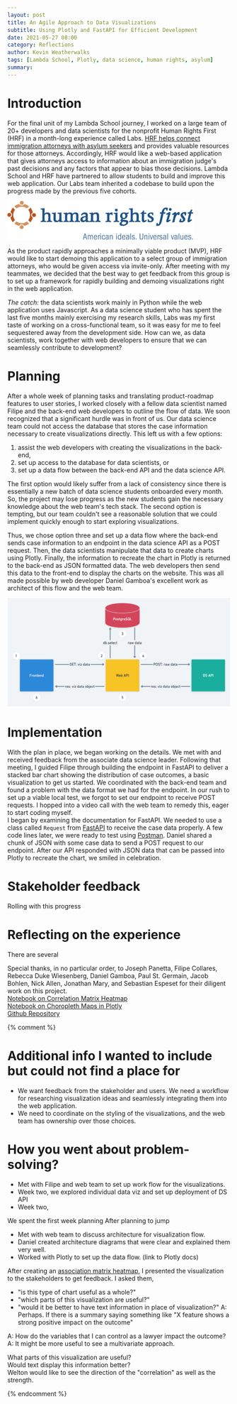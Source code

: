 ```yaml
---
layout: post
title: An Agile Approach to Data Visualizations
subtitle: Using Plotly and FastAPI for Efficient Development
date: 2021-05-27 08:00
category: Reflections
author: Kevin Weatherwalks
tags: [Lambda School, Plotly, data science, human rights, asylum]
summary: 
---
```


# Introduction
For the final unit of my Lambda School journey, I worked on a large team of 20+ developers and data scientists for the nonprofit Human Rights First (HRF) in a month-long experience called Labs. [HRF helps connect immigration attorneys with asylum seekers](https://www.humanrightsfirst.org/asylum) and provides valuable resources for those attorneys. Accordingly, HRF would like a web-based application that gives attorneys access to information about an immigration judge's past decisions and any factors that appear to bias those decisions. Lambda School and HRF have partnered to allow students to build and improve this web application. 
Our Labs team inherited a codebase to build upon the progress made by the previous five cohorts.

[![HRF Logo](/assets/blogresources/hrf-logo.png)](https://www.humanrightsfirst.org/)

As the product rapidly approaches a minimally viable product (MVP), HRF would like to start demoing this application to a select group of immigration attorneys, who would be given access via invite-only. After meeting with my teammates, we decided that the best way to get feedback from this group is to set up a framework for rapidly building and demoing visualizations right in the web application.

*The catch:* the data scientists work mainly in Python while the web application uses Javascript. As a data science student who has spent the last five months mainly exercising my research skills, Labs was my first taste of working on a cross-functional team, so it was easy for me to feel sequestered away from the development side. How can we, as data scientists, work together with web developers to ensure that we can seamlessly contribute to development?

# Planning
After a whole week of planning tasks and translating product-roadmap features to user stories, I worked closely with a fellow data scientist named Filipe and the back-end web developers to outline the flow of data. We soon recognized that a significant hurdle was in front of us. Our data science team could not access the database that stores the case information necessary to create visualizations directly.
This left us with a few options:
1. assist the web developers with creating the visualizations in the back-end, 
1. set up access to the database for data scientists, or
1. set up a data flow between the back-end API and the data science API.

The first option would likely suffer from a lack of consistency since there is essentially a new batch of data science students onboarded every month. So, the project may lose progress as the new students gain the necessary knowledge about the web team's tech stack. 
The second option is tempting, but our team couldn't see a reasonable solution that we could implement quickly enough to start exploring visualizations. 

Thus, we chose option three and set up a data flow where the back-end sends case information to an endpoint in the data science API as a POST request. Then, the data scientists manipulate that data to create charts using Plotly. Finally, the information to recreate the chart in Plotly is returned to the back-end as JSON formatted data. The web developers then send this data to the front-end to display the charts on the website. This was all made possible by web developer Daniel Gamboa's excellent work as architect of this flow and the web team.

![Data Viz Flow](/assets/blogresources/API_to_API_viz.png)


# Implementation
With the plan in place, we began working on the details. We met with and received feedback from the associate data science leader. Following that meeting, I guided Filipe through building the endpoint in FastAPI to deliver a stacked bar chart showing the distribution of case outcomes, a basic visualization to get us started. We coordinated with the back-end team and found a problem with the data format we had for the endpoint. In our rush to set up a viable local test, we forgot to set our endpoint to receive POST requests. I hopped into a video call with the web team to remedy this, eager to start coding myself.   
I began by examining the documentation for FastAPI. We needed to use a class called `Request` from [FastAPI]() to receive the case data properly. A few code lines later, we were ready to test using [Postman](). Daniel shared a chunk of JSON with some case data to send a POST request to our endpoint. After our API responded with JSON data that can be passed into Plotly to recreate the chart, we smiled in celebration.


# Stakeholder feedback
Rolling with this progress


# Reflecting on the experience
There are several


Special thanks, in no particular order, to Joseph Panetta, Filipe Collares, Rebecca Duke Wiesenberg, Daniel Gamboa, Paul St. Germain, Jacob Bohlen, Nick Allen, Jonathan Mary, and Sebastian Espeset for their diligent work on this project.  
[Notebook on Correlation Matrix Heatmap]()  
[Notebook on Choropleth Maps in Plotly]()  
[Github Repository]()  



<!-- ![Logistic Regression ROC](/assets/blogresources/wikiml/roc_log_test.svg) -->
<!-- <img src="/assets/blogresources/wikiml/roc_log_test.svg" width="500"> -->

{% comment %}
# Additional info I wanted to include but could not find a place for
- We want feedback from the stakeholder and users. We need a workflow for researching visualization ideas and seamlessly integrating them into the web application.
- We need to coordinate on the styling of the visualizations, and the web team has ownership over those choices.

# How you went about problem-solving?
- Met with Filipe and web team to set up work flow for the visualizations. 
- Week two, we explored individual data viz and set up deployment of DS API
- Week two,



We spent the first week planning 
After planning to jump
- Met with web team to discuss architecture for visualization flow.  
- Daniel created architecture diagrams that were clear and explained them very well.
- Worked with Plotly to set up the data flow. (link to Plotly docs)


After creating an [association matrix heatmap](), I presented the visualization to the stakeholders to get feedback. I asked them, 
- "is this type of chart useful as a whole?"
- "which parts of this visualization are useful?"
- "would it be better to have text information in place of visualization?"
A: Perhaps. If there is a summary saying something like "X feature shows a strong positive impact on the outcome"

A: How do the variables that I can control as a lawyer impact the outcome?
A: It might be more useful to see a multivariate approach.


What parts of this visualization are useful?  
Would text display this information better?  
Welton would like to see the direction of the "correlation" as well as the strength.


{% endcomment %}
